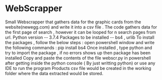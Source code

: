 # WebScrapper
Small Webscrapper that gathers data for the graphic cards from the website(newegg.com) and write it into a csv file .
The code gathers data for the first page of search , however it can be looped for n search pages from url.
Python version -- 3.7.4
Packages to be installed -- bs4 , urlib
To install the packages , follow the below steps :
open powershell window and write the following commands :
pip install bs4
Once installed , type python and try to import the package , if no errors shows up then package has been installed
Copy and paste the contents of the file webscr.py in powershell after getting inside the python console ( By just writting python)
or use any IDE to run the program 
Products csv file would be created in the working folder where the data extracted would be stored.
